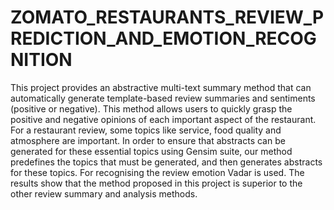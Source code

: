 # ZOMATO_RESTAURANTS_REVIEW_PREDICTION_AND_EMOTION_RECOGNITION

This project provides an abstractive multi-text summary method that can automatically generate template-based review summaries and sentiments (positive or negative). This method allows users to quickly grasp the positive and negative opinions of each important aspect of the restaurant. For a restaurant review, some topics like service, food quality and atmosphere are important. In order to ensure that abstracts can be generated for these essential topics using Gensim suite, our method predefines the topics that must be generated, and then generates abstracts for these topics. For recognising the review emotion Vadar is used. The results show that the method proposed in this project is superior to the other review summary and analysis methods. 
